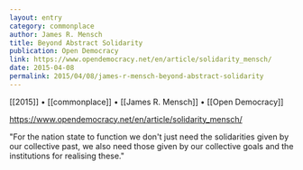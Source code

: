 ```yaml
---
layout: entry
category: commonplace
author: James R. Mensch
title: Beyond Abstract Solidarity
publication: Open Democracy
link: https://www.opendemocracy.net/en/article/solidarity_mensch/
date: 2015-04-08
permalink: 2015/04/08/james-r-mensch-beyond-abstract-solidarity
---
```


[[2015]] • [[commonplace]] • [[James R. Mensch]] •  [[Open Democracy]]

https://www.opendemocracy.net/en/article/solidarity_mensch/

"For the nation state to function we don't just need the solidarities given by our collective past, we also need those given by our collective goals and the institutions for realising these."
 
 
